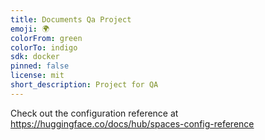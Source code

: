 ```yaml
---
title: Documents Qa Project
emoji: 🌍
colorFrom: green
colorTo: indigo
sdk: docker
pinned: false
license: mit
short_description: Project for QA
---
```


Check out the configuration reference at https://huggingface.co/docs/hub/spaces-config-reference
